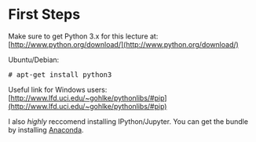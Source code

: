 # First Steps

Make sure to get Python 3.x for this lecture at:
[http://www.python.org/download/](http://www.python.org/download/)

Ubuntu/Debian:
<pre># apt-get install python3</pre>

Useful link for Windows users:
[http://www.lfd.uci.edu/~gohlke/pythonlibs/#pip](http://www.lfd.uci.edu/~gohlke/pythonlibs/#pip)

I also *highly* reccomend installing IPython/Jupyter. You can get the bundle
by installing [Anaconda](https://www.continuum.io/downloads).

